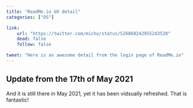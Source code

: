 ```yaml
---
title: "ReadMe.io UX detail"
categories: ["OS"]

link:
    url: "https://twitter.com/micho/status/526868242955243520"
    dead: false
    follow: false

tweet: "Here is an awesome detail from the login page of ReadMe.io"
---
```


## Update from the 17th of May 2021

And it is still there in May 2021, yet it has been vidsually refreshed. That is fantastic!